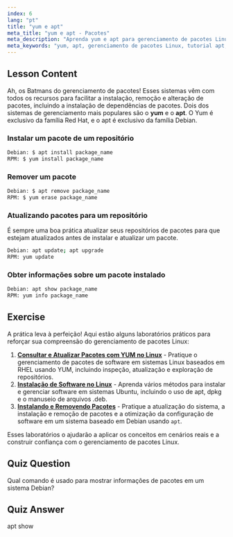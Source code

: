 ```yaml
---
index: 6
lang: "pt"
title: "yum e apt"
meta_title: "yum e apt - Pacotes"
meta_description: "Aprenda yum e apt para gerenciamento de pacotes Linux. Instale, remova e atualize software em sistemas Debian/RPM com este tutorial para iniciantes. Comece hoje!"
meta_keywords: "yum, apt, gerenciamento de pacotes Linux, tutorial apt, tutorial yum, comandos Linux, guia para iniciantes, instalação de pacotes"
---
```


## Lesson Content

Ah, os Batmans do gerenciamento de pacotes! Esses sistemas vêm com todos os recursos para facilitar a instalação, remoção e alteração de pacotes, incluindo a instalação de dependências de pacotes. Dois dos sistemas de gerenciamento mais populares são o **yum** e o **apt**. O Yum é exclusivo da família Red Hat, e o apt é exclusivo da família Debian.

### Instalar um pacote de um repositório

```bash
Debian: $ apt install package_name
RPM: $ yum install package_name
```

### Remover um pacote

```bash
Debian: $ apt remove package_name
RPM: $ yum erase package_name
```

### Atualizando pacotes para um repositório

É sempre uma boa prática atualizar seus repositórios de pacotes para que estejam atualizados antes de instalar e atualizar um pacote.

```bash
Debian: apt update; apt upgrade
RPM: yum update
```

### Obter informações sobre um pacote instalado

```bash
Debian: apt show package_name
RPM: yum info package_name
```

## Exercise

A prática leva à perfeição! Aqui estão alguns laboratórios práticos para reforçar sua compreensão do gerenciamento de pacotes Linux:

1. **[Consultar e Atualizar Pacotes com YUM no Linux](https://labex.io/pt/labs/rhel-query-and-update-packages-with-yum-in-linux-590869)** - Pratique o gerenciamento de pacotes de software em sistemas Linux baseados em RHEL usando YUM, incluindo inspeção, atualização e exploração de repositórios.
2. **[Instalação de Software no Linux](https://labex.io/pt/labs/linux-software-installation-on-linux-18005)** - Aprenda vários métodos para instalar e gerenciar software em sistemas Ubuntu, incluindo o uso de apt, dpkg e o manuseio de arquivos .deb.
3. **[Instalando e Removendo Pacotes](https://labex.io/pt/labs/linux-installing-and-removing-packages-385380)** - Pratique a atualização do sistema, a instalação e remoção de pacotes e a otimização da configuração de software em um sistema baseado em Debian usando `apt`.

Esses laboratórios o ajudarão a aplicar os conceitos em cenários reais e a construir confiança com o gerenciamento de pacotes Linux.

## Quiz Question

Qual comando é usado para mostrar informações de pacotes em um sistema Debian?

## Quiz Answer

apt show
